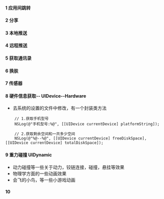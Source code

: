 #### 1 应用间跳转
#### 2 分享
#### 3 本地推送
#### 4 远程推送 
#### 5 获取通讯录
#### 6 换肤
#### 7 传感器
#### 8 硬件信息获取-- UIDevice--Hardware
- 去系统的设置的文件中修改，有一个封装类方法

```
    // 1.获取手机型号
    NSLog(@"手机型号:%@", [[UIDevice currentDevice] platformString]);
    
    // 2.获取剩余空间和一共多少空间
    NSLog(@"%@--%@", [[UIDevice currentDevice] freeDiskSpace], [[UIDevice currentDevice] totalDiskSpace]);
```

#### 9 重力碰撞 UIDynamic
- 动力碰撞等一些关于动力，铰链连接，碰撞，悬挂等效果
- 物理学方面的一些动画效果
- 会飞的小鸟，等一些小游戏动画


#### 10
